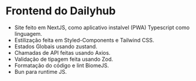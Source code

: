 # Frontend do Dailyhub
- Site feito em NextJS, como aplicativo instalvel (PWA) Typescript como linguagem.
- Estilização feita em Styled-Components e Tailwind CSS.
- Estados Globais usando zustand.
- Chamadas de API feitas usando Axios.
- Validação de tipagem feita usando Zod.
- Formatação do código e lint BiomeJS.
- Bun para runtime JS.
